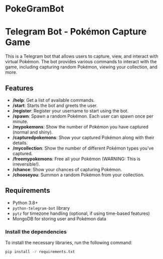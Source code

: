 # PokeGramBot
# Telegram Bot - Pokémon Capture Game

This is a Telegram bot that allows users to capture, view, and interact with virtual Pokémon. The bot provides various commands to interact with the game, including capturing random Pokémon, viewing your collection, and more.

## Features

- **/help**: Get a list of available commands.
- **/start**: Starts the bot and greets the user.
- **/register**: Register your username to start using the bot.
- **/spawn**: Spawn a random Pokémon. Each user can spawn once per minute.
- **/mypokemons**: Show the number of Pokémon you have captured (normal and shiny).
- **/capturedpokemons**: Show your captured Pokémon along with their details.
- **/mycollection**: Show the number of different Pokémon types you've captured.
- **/freemypokemons**: Free all your Pokémon (WARNING: This is irreversible!).
- **/chance**: Show your chances of capturing Pokémon.
- **/chooseyou**: Summon a random Pokémon from your collection.

## Requirements

- Python 3.8+
- `python-telegram-bot` library
- `pytz` for timezone handling (optional, if using time-based features)
- MongoDB for storing user and Pokémon data

### Install the dependencies

To install the necessary libraries, run the following command:

```bash
pip install -r requirements.txt

